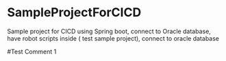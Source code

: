 # SampleProjectForCICD
Sample project for CICD using Spring boot, connect to Oracle database, have robot scripts inside ( test sample project), connect to oracle database

#Test Comment 1
